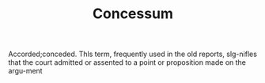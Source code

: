 ---
title: Concessum
letter: C
permalink: "/definitions/bld-concessum.html"
body: Accorded;conceded. Thls term, frequently used in the old reports, slg-nifles
  that the court admitted or assented to a point or proposition made on the argu-ment
published_at: '2018-07-07'
source: Black's Law Dictionary 2nd Ed (1910)
layout: post
---